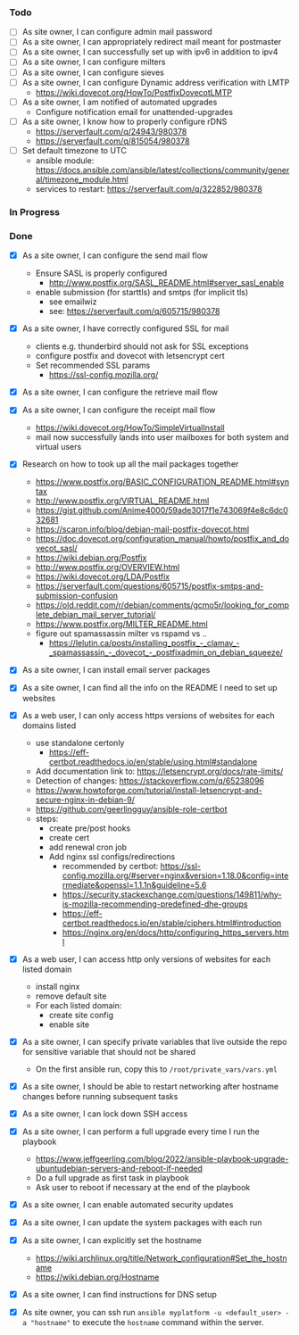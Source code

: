 ### Todo

- [ ] As site owner, I can configure admin mail password
- [ ] As a site owner, I can appropriately redirect mail meant for postmaster
- [ ] As a site owner, I can successfully set up with ipv6 in addition
  to ipv4
- [ ] As a site owner, I can configure milters
- [ ] As a site owner, I can configure sieves
- [ ] As a site owner, I can configure Dynamic address verification with LMTP
    - https://wiki.dovecot.org/HowTo/PostfixDovecotLMTP
- [ ] As a site owner, I am notified of automated upgrades
  - Configure notification email for unattended-upgrades
- [ ] As a site owner, I know how to properly configure rDNS
  - https://serverfault.com/q/24943/980378
  - https://serverfault.com/q/815054/980378
- [ ] Set default timezone to UTC
  - ansible module: https://docs.ansible.com/ansible/latest/collections/community/general/timezone_module.html
  - services to restart: https://serverfault.com/q/322852/980378

### In Progress

### Done

- [x] As a site owner, I can configure the send mail flow
  - Ensure SASL is properly configured
    - http://www.postfix.org/SASL_README.html#server_sasl_enable
  - enable submission (for starttls) and smtps (for implicit tls)
	- see emailwiz
    - see: https://serverfault.com/q/605715/980378

- [x] As a site owner, I have correctly configured SSL for mail
    - clients e.g. thunderbird should not ask for SSL exceptions
	- configure postfix and dovecot with letsencrypt cert
    - Set recommended SSL params
	  - https://ssl-config.mozilla.org/
- [x] As a site owner, I can configure the retrieve mail flow
- [x] As a site owner, I can configure the receipt mail flow
  - https://wiki.dovecot.org/HowTo/SimpleVirtualInstall
  - mail now successfully lands into user mailboxes for both system and virtual users
- [x] Research on how to took up all the mail packages together
  - https://www.postfix.org/BASIC_CONFIGURATION_README.html#syntax
  - http://www.postfix.org/VIRTUAL_README.html
  - https://gist.github.com/Anime4000/59ade3017f1e743069f4e8c6dc032681
  - https://scaron.info/blog/debian-mail-postfix-dovecot.html
  - https://doc.dovecot.org/configuration_manual/howto/postfix_and_dovecot_sasl/
  - https://wiki.debian.org/Postfix
  - http://www.postfix.org/OVERVIEW.html
  - https://wiki.dovecot.org/LDA/Postfix
  - https://serverfault.com/questions/605715/postfix-smtps-and-submission-confusion
  - https://old.reddit.com/r/debian/comments/gcmo5r/looking_for_complete_debian_mail_server_tutorial/
  - https://www.postfix.org/MILTER_README.html
  - figure out spamassassin milter vs rspamd vs ..
    - https://lelutin.ca/posts/installing_postfix_-_clamav_-_spamassassin_-_dovecot_-_postfixadmin_on_debian_squeeze/
- [x] As a site owner, I can install email server packages
- [x] As a site owner, I can find all the info on the README I need to set up websites
- [x] As a web user, I can only access https versions of websites for
  each domains listed
  - use standalone certonly
	- https://eff-certbot.readthedocs.io/en/stable/using.html#standalone
  - Add documentation link to: https://letsencrypt.org/docs/rate-limits/
  - Detection of changes: https://stackoverflow.com/q/65238096
  - https://www.howtoforge.com/tutorial/install-letsencrypt-and-secure-nginx-in-debian-9/
  - https://github.com/geerlingguy/ansible-role-certbot
  - steps:
    - create pre/post hooks
	- create cert
    - add renewal cron job
	- Add nginx ssl configs/redirections
      - recommended by certbot: https://ssl-config.mozilla.org/#server=nginx&version=1.18.0&config=intermediate&openssl=1.1.1n&guideline=5.6
	  - https://security.stackexchange.com/questions/149811/why-is-mozilla-recommending-predefined-dhe-groups
	  - https://eff-certbot.readthedocs.io/en/stable/ciphers.html#introduction
	  - https://nginx.org/en/docs/http/configuring_https_servers.html
- [x] As a web user, I can access http only versions of websites
  for each listed domain
  - install nginx
  - remove default site
  - For each listed domain:
    - create site config
	- enable site
- [x] As a site owner, I can specify private variables that live outside the repo
  for sensitive variable that should not be shared
  - On the first ansible run, copy this to `/root/private_vars/vars.yml`
- [x] As a site owner, I should be able to restart networking after
  hostname changes before running subsequent tasks
- [x] As a site owner, I can lock down SSH access
- [x] As a site owner, I can perform a full upgrade every time I run
  the playbook
  - https://www.jeffgeerling.com/blog/2022/ansible-playbook-upgrade-ubuntudebian-servers-and-reboot-if-needed
  - Do a full upgrade as first task in playbook
  - Ask user to reboot if necessary at the end of the playbook
- [x] As a site owner, I can enable automated security updates
- [x] As a site owner, I can update the system packages with each run
- [x] As a site owner, I can explicitly set the hostname
  - https://wiki.archlinux.org/title/Network_configuration#Set_the_hostname
  - https://wiki.debian.org/Hostname
- [x] As a site owner, I can find instructions for DNS setup
- [x] As site owner, you can ssh run
  `ansible myplatform -u <default_user> -a "hostname"`
  to execute the `hostname` command within the server.
